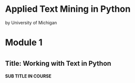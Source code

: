 Applied Text Mining in Python
==============================

by University of Michigan

# Module 1
#
## Title: Working with Text in Python

#### SUB TITLE IN COURSE
